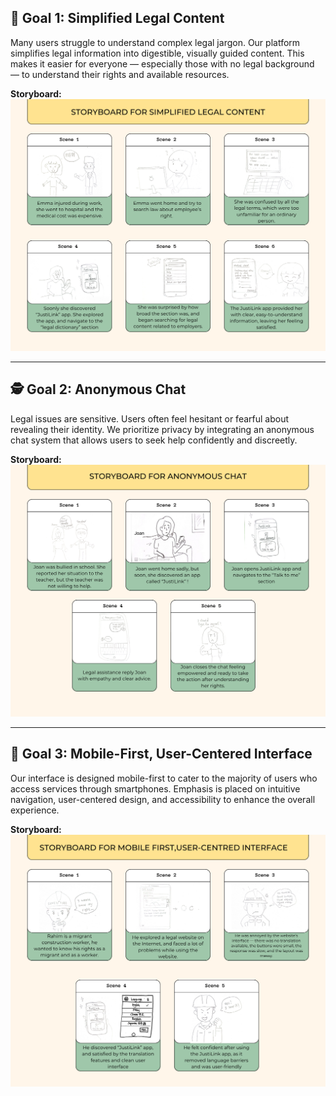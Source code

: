 ## 🧠 Goal 1: Simplified Legal Content

Many users struggle to understand complex legal jargon. Our platform simplifies legal information into digestible, visually guided content. This makes it easier for everyone — especially those with no legal background — to understand their rights and available resources.

**Storyboard:**
![Simplified Legal Content Storyboard](Photos/simplified%20legalc%20storyboard.png)

---

## 🕵️ Goal 2: Anonymous Chat

Legal issues are sensitive. Users often feel hesitant or fearful about revealing their identity. We prioritize privacy by integrating an anonymous chat system that allows users to seek help confidently and discreetly.

**Storyboard:**
![Anonymous Chat Storyboard](Photos/Anonymous%20Storyboard.png)

---

## 📱 Goal 3: Mobile-First, User-Centered Interface

Our interface is designed mobile-first to cater to the majority of users who access services through smartphones. Emphasis is placed on intuitive navigation, user-centered design, and accessibility to enhance the overall experience.

**Storyboard:**
![Mobile First User-Centered Interface Storyboard](Photos/task3%20storyboard.png)


